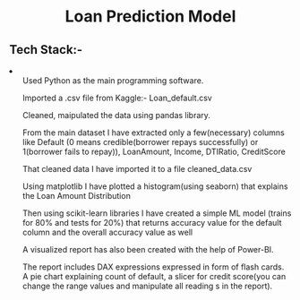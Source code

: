 <h1 align="center">Loan Prediction Model</h1>
<h2>Tech Stack:- </h2>
<li>
  <ul>Used Python as the main programming software.</ul>
  <ul>Imported a .csv file from Kaggle:- Loan_default.csv</ul>
  <ul>Cleaned, maipulated the data using pandas library.</ul>
  <ul>From the main dataset I have extracted only a few(necessary) columns like Default (0 means credible(borrower repays successfully) or 1(borrower fails to repay)), LoanAmount, Income, DTIRatio, CreditScore</ul>
  <ul>That cleaned data I have imported it to a file cleaned_data.csv</ul>
  <ul>Using matplotlib I have plotted a histogram(using seaborn) that explains the Loan Amount Distribution</ul>
  <ul>Then using scikit-learn libraries I have created a simple ML model (trains for 80% and tests for 20%) that returns accuracy value for the default column and the overall accuracy value as well</ul>
  <ul>A visualized report has also been created with the help of Power-BI.</ul>
  <ul>The report includes DAX expressions expressed in form of flash cards. A pie chart explaining count of default, a slicer for credit score(you can change the range values and manipulate all reading s in the report).</ul>
</li>
